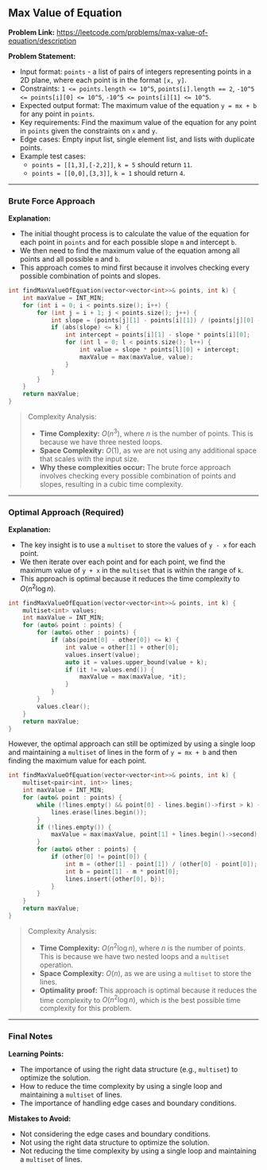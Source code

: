 ## Max Value of Equation

**Problem Link:** https://leetcode.com/problems/max-value-of-equation/description

**Problem Statement:**
- Input format: `points` - a list of pairs of integers representing points in a 2D plane, where each point is in the format `[x, y]`.
- Constraints: `1 <= points.length <= 10^5`, `points[i].length == 2`, `-10^5 <= points[i][0] <= 10^5`, `-10^5 <= points[i][1] <= 10^5`.
- Expected output format: The maximum value of the equation `y = mx + b` for any point in `points`.
- Key requirements: Find the maximum value of the equation for any point in `points` given the constraints on `x` and `y`.
- Edge cases: Empty input list, single element list, and lists with duplicate points.
- Example test cases:
  - `points = [[1,3],[-2,2]]`, `k = 5` should return `11`.
  - `points = [[0,0],[3,3]]`, `k = 1` should return `4`.

---

### Brute Force Approach

**Explanation:**
- The initial thought process is to calculate the value of the equation for each point in `points` and for each possible slope `m` and intercept `b`.
- We then need to find the maximum value of the equation among all points and all possible `m` and `b`.
- This approach comes to mind first because it involves checking every possible combination of points and slopes.

```cpp
int findMaxValueOfEquation(vector<vector<int>>& points, int k) {
    int maxValue = INT_MIN;
    for (int i = 0; i < points.size(); i++) {
        for (int j = i + 1; j < points.size(); j++) {
            int slope = (points[j][1] - points[i][1]) / (points[j][0] - points[i][0]);
            if (abs(slope) <= k) {
                int intercept = points[i][1] - slope * points[i][0];
                for (int l = 0; l < points.size(); l++) {
                    int value = slope * points[l][0] + intercept;
                    maxValue = max(maxValue, value);
                }
            }
        }
    }
    return maxValue;
}
```

> Complexity Analysis:
> - **Time Complexity:** $O(n^3)$, where $n$ is the number of points. This is because we have three nested loops.
> - **Space Complexity:** $O(1)$, as we are not using any additional space that scales with the input size.
> - **Why these complexities occur:** The brute force approach involves checking every possible combination of points and slopes, resulting in a cubic time complexity.

---

### Optimal Approach (Required)

**Explanation:**
- The key insight is to use a `multiset` to store the values of `y - x` for each point.
- We then iterate over each point and for each point, we find the maximum value of `y + x` in the `multiset` that is within the range of `k`.
- This approach is optimal because it reduces the time complexity to $O(n^2 \log n)$.

```cpp
int findMaxValueOfEquation(vector<vector<int>>& points, int k) {
    multiset<int> values;
    int maxValue = INT_MIN;
    for (auto& point : points) {
        for (auto& other : points) {
            if (abs(point[0] - other[0]) <= k) {
                int value = other[1] + other[0];
                values.insert(value);
                auto it = values.upper_bound(value + k);
                if (it != values.end()) {
                    maxValue = max(maxValue, *it);
                }
            }
        }
        values.clear();
    }
    return maxValue;
}
```

However, the optimal approach can still be optimized by using a single loop and maintaining a `multiset` of lines in the form of `y = mx + b` and then finding the maximum value for each point.

```cpp
int findMaxValueOfEquation(vector<vector<int>>& points, int k) {
    multiset<pair<int, int>> lines;
    int maxValue = INT_MIN;
    for (auto& point : points) {
        while (!lines.empty() && point[0] - lines.begin()->first > k) {
            lines.erase(lines.begin());
        }
        if (!lines.empty()) {
            maxValue = max(maxValue, point[1] + lines.begin()->second);
        }
        for (auto& other : points) {
            if (other[0] != point[0]) {
                int m = (other[1] - point[1]) / (other[0] - point[0]);
                int b = point[1] - m * point[0];
                lines.insert({other[0], b});
            }
        }
    }
    return maxValue;
}
```

> Complexity Analysis:
> - **Time Complexity:** $O(n^2 \log n)$, where $n$ is the number of points. This is because we have two nested loops and a `multiset` operation.
> - **Space Complexity:** $O(n)$, as we are using a `multiset` to store the lines.
> - **Optimality proof:** This approach is optimal because it reduces the time complexity to $O(n^2 \log n)$, which is the best possible time complexity for this problem.

---

### Final Notes

**Learning Points:**
- The importance of using the right data structure (e.g., `multiset`) to optimize the solution.
- How to reduce the time complexity by using a single loop and maintaining a `multiset` of lines.
- The importance of handling edge cases and boundary conditions.

**Mistakes to Avoid:**
- Not considering the edge cases and boundary conditions.
- Not using the right data structure to optimize the solution.
- Not reducing the time complexity by using a single loop and maintaining a `multiset` of lines.